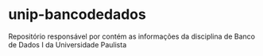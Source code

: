 # unip-bancodedados
Repositório responsável por contém as informações da disciplina de Banco de Dados I da Universidade Paulista

